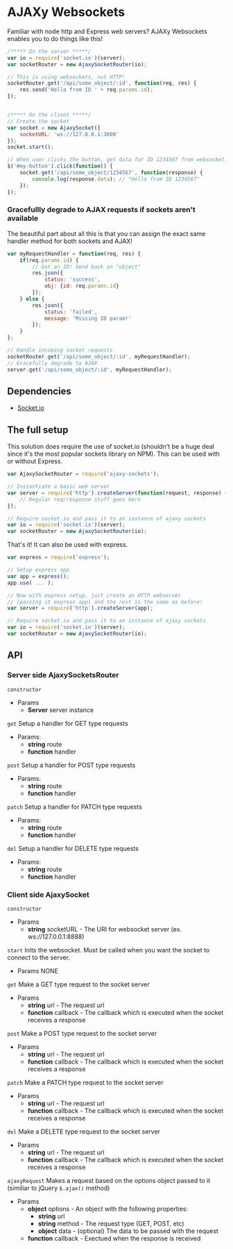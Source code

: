 # AJAXy Websockets

Familiar with node http and Express web servers? AJAXy Websockets enables you to do things like this!

```javascript
/***** On the server *****/
var io = require('socket.io')(server);
var socketRouter = new AjaxySocketRouter(io);

// This is using websockets, not HTTP!
socketRouter.get('/api/some_object/:id', function(req, res) {
    res.send('Hello from ID ' + req.params.id);
});


/***** On the client *****/
// Create the socket
var socket = new AjaxySocket({
    socketURL: 'ws://127.0.0.1:3000'
});
socket.start();

// When user clicks the button, get data for ID 1234567 from websocket!
$('#my-button').click(function() {
    socket.get('/api/some_object/1234567', function(response) {
        console.log(response.data); // "Hello from ID 1234567"
    });
});
```

### Gracefullly degrade to AJAX requests if sockets aren't available
The beautiful part about all this is that you can assign the exact same handler method for both sockets and AJAX!

```javascript
var myRequestHandler = function(req, res) { 
    if(req.params.id) {
        // Got an ID! Send back an "object"
        res.json({
            status: 'success',
            obj: {id: req.params.id}
        });
    } else {
        res.json({
            status: 'failed',
            message: 'Missing ID param!'
        });
    }
};

// Handle incoming socket requests
socketRouter.get('/api/some_object/:id', myRequestHandler);
// Gracefully degrade to AJAX
server.get('/api/some_object/:id', myRequestHandler);
```

## Dependencies

* [Socket.io](https://www.npmjs.com/package/socket.io)

## The full setup
This solution does require the use of socket.io (shouldn't be a huge deal since it's the most popular sockets library on NPM).
This can be used with or without Express.

```javascript
var AjaxySocketRouter = require('ajaxy-sockets');

// Instantiate a basic web server
var server = require('http').createServer(function(request, response) {
    // Regular req/response stuff goes here
});

// Require socket.io and pass it to an instance of ajaxy sockets
var io = require('socket.io')(server);
var socketRouter = new AjaxySocketRouter(io);

```

That's it! It can also be used with express.

```javascript
var express = require('express');

// Setup express app
var app = express();
app.use( ... );

// Now with express setup, just create an HTTP webserver 
// (passing it express app) and the rest is the same as before!
var server = require('http').createServer(app);

// Require socket.io and pass it to an instance of ajaxy sockets
var io = require('socket.io')(server);
var socketRouter = new AjaxySocketRouter(io);

```

## API

### Server side AjaxySocketsRouter

`constructor`

* Params
  * __Server__ server instance

`get`
Setup a handler for GET type requests

* Params: 
  * __string__ route
  * __function__ handler

`post`
Setup a handler for POST type requests

* Params: 
  * __string__ route
  * __function__ handler

`patch`
Setup a handler for PATCH type requests

* Params: 
  * __string__ route
  * __function__ handler

`del`
Setup a handler for DELETE type requests

* Params: 
  * __string__ route
  * __function__ handler

### Client side AjaxySocket

`constructor`

* Params
  * __string__ socketURL - The URI for websocket server (ex. ws://127.0.0.1:8888)

`start`
Inits the websocket. Must be called when you want the socket to connect to the server.

* Params NONE

`get`
Make a GET type request to the socket server

* Params
  * __string__ url - The request url
  * __function__ callback - The callback which is executed when the socket receives a response

`post`
Make a POST type request to the socket server

* Params
  * __string__ url - The request url
  * __function__ callback - The callback which is executed when the socket receives a response

`patch`
Make a PATCH type request to the socket server

* Params
  * __string__ url - The request url
  * __function__ callback - The callback which is executed when the socket receives a response

`del`
Make a DELETE type request to the socket server

* Params
  * __string__ url - The request url
  * __function__ callback - The callback which is executed when the socket receives a response

`ajaxyRequest`
Makes a request based on the options object passed to it (similiar to jQuery `$.ajax()` method)

* Params
  * __object__ options - An object with the following properties:
    * __string__ url
    * __string__ method - The request type (GET, POST, etc)
    * __object__ data - (optional) The data to be passed with the request
  * __function__ callback - Exectued when the response is received
